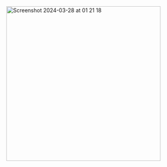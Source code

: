 
<img width="406" alt="Screenshot 2024-03-28 at 01 21 18" src="https://github.com/ekaeoq/ohhedesignin/assets/46292172/33f7289f-3c48-4c73-9c96-53ba6c1953d2">
